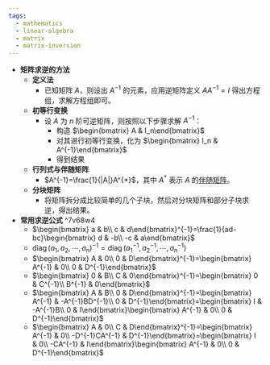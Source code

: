 ```yaml
---
tags:
  - mathematics
  - linear-algebra
  - matrix
  - matrix-inversion
---
```

- **矩阵求逆的方法**
    - **定义法**
        - 已知矩阵 $A$，则设出 $A^{-1}$ 的元素，应用逆矩阵定义 $AA^{-1}=I$ 得出方程组，求解方程组即可。
    - **初等行变换**
        - 设 $A$ 为 $n$ 阶可逆矩阵，则按照以下步骤求解 $A^{-1}$：
            - 构造 $\begin{bmatrix} A & I_n\end{bmatrix}$
            - 对其进行初等行变换，化为 $\begin{bmatrix} I_n & A^{-1}\end{bmatrix}$
            - 得到结果
    - **行列式与伴随矩阵**
        - $A^{-1}=\frac{1}{|A|}A^{*}$，其中 $A^{*}$ 表示 $A$ 的[伴随矩阵](/pages/mathematics/linear-algrbra/determinant.md#hyrjhx)。
    - **分块矩阵**
        - 将矩阵拆分成比较简单的几个子块，然后对分块矩阵和部分子块求逆，得出结果。
- **常用求逆公式** ^7v68w4
    - $\begin{bmatrix} a & b\\ c & d\end{bmatrix}^{-1}=\frac{1}{ad-bc}\begin{bmatrix} d & -b\\ -c & a\end{bmatrix}$
    - $\operatorname{diag}(a_1,a_2,\cdots,a_n)^{-1}=\operatorname{diag}(a_1^{-1},a_2^{-1},\cdots,a_n^{-1})$
    - $\begin{bmatrix} A & 0\\ 0 & D\end{bmatrix}^{-1}=\begin{bmatrix} A^{-1} & 0\\ 0 & D^{-1}\end{bmatrix}$
    - $\begin{bmatrix} 0 & B\\ C & 0\end{bmatrix}^{-1}=\begin{bmatrix} 0 & C^{-1}\\ B^{-1} & 0\end{bmatrix}$
    - $\begin{bmatrix} A & B\\ 0 & D\end{bmatrix}^{-1}=\begin{bmatrix} A^{-1} & -A^{-1}BD^{-1}\\ 0 & D^{-1}\end{bmatrix}=\begin{bmatrix} I & -A^{-1}B\\ 0 & I\end{bmatrix}\begin{bmatrix} A^{-1} & 0\\ 0 & D^{-1}\end{bmatrix}$
    - $\begin{bmatrix} A & 0\\ C & D\end{bmatrix}^{-1}=\begin{bmatrix} A^{-1} & 0\\ -D^{-1}CA^{-1} & D^{-1}\end{bmatrix}=\begin{bmatrix} I & 0\\ -CA^{-1} & I\end{bmatrix}\begin{bmatrix} A^{-1} & 0\\ 0 & D^{-1}\end{bmatrix}$
